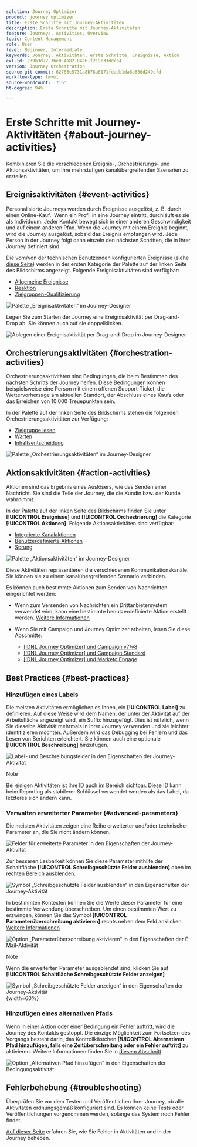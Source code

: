 ```yaml
---
solution: Journey Optimizer
product: journey optimizer
title: Erste Schritte mit Journey-Aktivitäten
description: Erste Schritte mit Journey-Aktivitäten
feature: Journeys, Activities, Overview
topic: Content Management
role: User
level: Beginner, Intermediate
keywords: Journey, Aktivitäten, erste Schritte, Ereignisse, Aktion
exl-id: 239b3d72-3be0-4a82-84e6-f219e33ddca4
version: Journey Orchestration
source-git-commit: 62783c5731a8b78a8171fdadb1da8a680d249efd
workflow-type: tm+mt
source-wordcount: '716'
ht-degree: 94%

---
```


# Erste Schritte mit Journey-Aktivitäten {#about-journey-activities}

Kombinieren Sie die verschiedenen Ereignis-, Orchestrierungs- und Aktionsaktivitäten, um Ihre mehrstufigen kanalübergreifenden Szenarien zu erstellen.

## Ereignisaktivitäten {#event-activities}

Personalisierte Journeys werden durch Ereignisse ausgelöst, z. B. durch einen Online-Kauf.  Wenn ein Profil in eine Journey eintritt, durchläuft es sie als Individuum. Jeder Kontakt bewegt sich in einer anderen Geschwindigkeit und auf einem anderen Pfad. Wenn die Journey mit einem Ereignis beginnt, wird die Journey ausgelöst, sobald das Ereignis empfangen wird. Jede Person in der Journey folgt dann einzeln den nächsten Schritten, die in Ihrer Journey definiert sind.

Die vom/von der technischen Benutzenden konfigurierten Ereignisse (siehe [diese Seite](../event/about-events.md)) werden in der ersten Kategorie der Palette auf der linken Seite des Bildschirms angezeigt. Folgende Ereignisaktivitäten sind verfügbar:

* [Allgemeine Ereignisse](../building-journeys/general-events.md)
* [Reaktion](../building-journeys/reaction-events.md)
* [Zielgruppen-Qualifizierung](../building-journeys/audience-qualification-events.md)

![Palette „Ereignisaktivitäten“ im Journey-Designer](assets/journey43.png)

Legen Sie zum Starten der Journey eine Ereignisaktivität per Drag-and-Drop ab. Sie können auch auf sie doppelklicken.

![Ablegen einer Ereignisaktivität per Drag-and-Drop im Journey-Designer](assets/journey44.png)

## Orchestrierungsaktivitäten {#orchestration-activities}

Orchestrierungsaktivitäten sind Bedingungen, die beim Bestimmen des nächsten Schritts der Journey helfen. Diese Bedingungen können beispielsweise eine Person mit einem offenen Support-Ticket, die Wettervorhersage am aktuellen Standort, der Abschluss eines Kaufs oder das Erreichen von 10.000 Treuepunkten sein. 

In der Palette auf der linken Seite des Bildschirms stehen die folgenden Orchestrierungsaktivitäten zur Verfügung:

<!--* [Optimize](optimize.md)-->
* [Zielgruppe lesen](read-audience.md)
* [Warten](wait-activity.md)
* [Inhaltsentscheidung](content-decision.md)

![Palette „Orchestrierungsaktivitäten“ im Journey-Designer](assets/journey-orchestration-activities.png)

## Aktionsaktivitäten {#action-activities}

Aktionen sind das Ergebnis eines Auslösers, wie das Senden einer Nachricht. Sie sind die Teile der Journey, die die Kundin bzw. der Kunde wahrnimmt.

In der Palette auf der linken Seite des Bildschirms finden Sie unter **[!UICONTROL Ereignisse]** und **[!UICONTROL Orchestrierung]** die Kategorie **[!UICONTROL Aktionen]**. Folgende Aktionsaktivitäten sind verfügbar:

* [Integrierte Kanalaktionen](../building-journeys/journeys-message.md)
* [Benutzerdefinierte Aktionen](../building-journeys/using-custom-actions.md)
* [Sprung](../building-journeys/jump.md)

![Palette „Aktionsaktivitäten“ im Journey-Designer](assets/journey58.png)

Diese Aktivitäten repräsentieren die verschiedenen Kommunikationskanäle. Sie können sie zu einem kanalübergreifenden Szenario verbinden.

Es können auch bestimmte Aktionen zum Senden von Nachrichten eingerichtet werden:

* Wenn zum Versenden von Nachrichten ein Drittanbietersystem verwendet wird, kann eine bestimmte benutzerdefinierte Aktion erstellt werden. [Weitere Informationen](../action/action.md)

* Wenn Sie mit Campaign und Journey Optimizer arbeiten, lesen Sie diese Abschnitte:

   * [[!DNL Journey Optimizer] und Campaign v7/v8](../action/acc-action.md)
   * [[!DNL Journey Optimizer] und Campaign Standard](../action/acs-action.md)
   * [[!DNL Journey Optimizer] und Marketo Engage](../action/marketo-engage.md)

## Best Practices {#best-practices}

### Hinzufügen eines Labels

Die meisten Aktivitäten ermöglichen es Ihnen, ein **[!UICONTROL Label]** zu definieren. Auf diese Weise wird dem Namen, der unter der Aktivität auf der Arbeitsfläche angezeigt wird, ein Suffix hinzugefügt. Dies ist nützlich, wenn Sie dieselbe Aktivität mehrmals in Ihrer Journey verwenden und sie leichter identifizieren möchten. Außerdem wird das Debugging bei Fehlern und das Lesen von Berichten erleichtert. Sie können auch eine optionale **[!UICONTROL Beschreibung]** hinzufügen.

![Label- und Beschreibungsfelder in den Eigenschaften der Journey-Aktivität](assets/journey-action-label.png)

>[!NOTE]
>
>Bei einigen Aktivitäten ist ihre ID auch im Bereich sichtbar. Diese ID kann beim Reporting als stabilerer Schlüssel verwendet werden als das Label, da letzteres sich ändern kann.

### Verwalten erweiterter Parameter {#advanced-parameters}

Die meisten Aktivitäten zeigen eine Reihe erweiterter und/oder technischer Parameter an, die Sie nicht ändern können.

![Felder für erweiterte Parameter in den Eigenschaften der Journey-Aktivität](assets/journey-advanced-parameters.png)

Zur besseren Lesbarkeit können Sie diese Parameter mithilfe der Schaltfläche **[!UICONTROL Schreibgeschützte Felder ausblenden]** oben im rechten Bereich ausblenden.

![Symbol „Schreibgeschützte Felder ausblenden“ in den Eigenschaften der Journey-Aktivität](assets/journey-hide-read-only-fields.png)

In bestimmten Kontexten können Sie die Werte dieser Parameter für eine bestimmte Verwendung überschreiben. Um einen bestimmten Wert zu erzwingen, können Sie das Symbol **[!UICONTROL Parameterüberschreibung aktivieren]** rechts neben dem Feld anklicken. [Weitere Informationen](../configuration/primary-email-addresses.md#journey-parameters)

![Option „Parameterüberschreibung aktivieren“ in den Eigenschaften der E-Mail-Aktivität](assets/journey-enable-parameter-override.png)

>[!NOTE]
>
>Wenn die erweiterten Parameter ausgeblendet sind, klicken Sie auf **[!UICONTROL Schaltfläche Schreibgeschützte Felder anzeigen]**
>
>![Symbol „Schreibgeschützte Felder anzeigen“ in den Eigenschaften der Journey-Aktivität](assets/journey-show-read-only-fields.png){width=60%}

### Hinzufügen eines alternativen Pfads

Wenn in einer Aktion oder einer Bedingung ein Fehler auftritt, wird die Journey des Kontakts gestoppt. Die einzige Möglichkeit zum Fortsetzen des Vorgangs besteht darin, das Kontrollkästchen **[!UICONTROL Alternativen Pfad hinzufügen, falls eine Zeitüberschreitung oder ein Fehler auftritt]** zu aktivieren. Weitere Informationen finden Sie in [diesem Abschnitt](../building-journeys/using-the-journey-designer.md#paths).

![Option „Alternativen Pfad hinzufügen“ in den Eigenschaften der Bedingungsaktivität](assets/journey42.png)

## Fehlerbehebung {#troubleshooting}

Überprüfen Sie vor dem Testen und Veröffentlichen Ihrer Journey, ob alle Aktivitäten ordnungsgemäß konfiguriert sind. Es können keine Tests oder Veröffentlichungen vorgenommen werden, solange das System noch Fehler findet.

[Auf dieser Seite](troubleshooting.md) erfahren Sie, wie Sie Fehler in Aktivitäten und in der Journey beheben.
